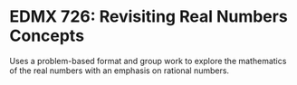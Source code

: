 # EDMX 726: Revisiting Real Numbers Concepts

Uses a problem-based format and group work to explore the mathematics of the real numbers with an emphasis on rational numbers.